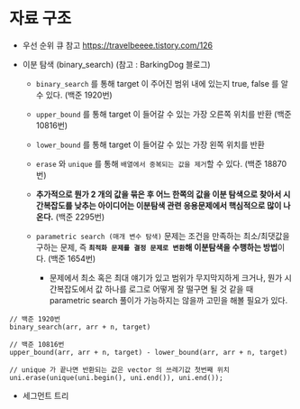 # 자료 구조

- 우선 순위 큐 참고 https://travelbeeee.tistory.com/126

- 이분 탐색 (binary_search) (참고 : BarkingDog 블로그)

  - `binary_search` 를 통해 target 이 주어진 범위 내에 있는지 true, false 를 알 수 있다. (백준 1920번)

  - `upper_bound` 를 통해 target 이 들어갈 수 있는 가장 오른쪽 위치를 반환 (백준 10816번)

  - `lower_bound` 를 통해 target 이 들어갈 수 있는 가장 왼쪽 위치를 반환

  - `erase` 와 `unique` 를 통해 `배열에서 중복되는 값을 제거`할 수 있다. (백준 18870번)

  - **추가적으로 뭔가 2 개의 값을 묶은 후 어느 한쪽의 값을 이분 탐색으로 찾아서 시간복잡도를 낮추는 아이디어는 이분탐색 관련 응용문제에서 핵심적으로 많이 나온다.** (백준 2295번)

  - `parametric search (매개 변수 탐색)` 문제는 조건을 만족하는 최소/최댓값을 구하는 문제, 즉 **`최적화 문제를 결정 문제로 변환`해 이분탐색을 수행하는 방법**이다. (백준 1654번)

    - 문제에서 최소 혹은 최대 얘기가 있고 범위가 무지막지하게 크거나, 뭔가 시간복잡도에서 값 하나를 로그로 어떻게 잘 떨구면 될 것 같을 때 parametric search 풀이가 가능하지는 않을까 고민을 해볼 필요가 있다.

```
// 백준 1920번
binary_search(arr, arr + n, target)
```

```
// 백준 10816번
upper_bound(arr, arr + n, target) - lower_bound(arr, arr + n, target)
```

```
// unique 가 끝나면 반환되는 값은 vector 의 쓰레기값 첫번째 위치
uni.erase(unique(uni.begin(), uni.end()), uni.end());
```

- 세그먼트 트리
